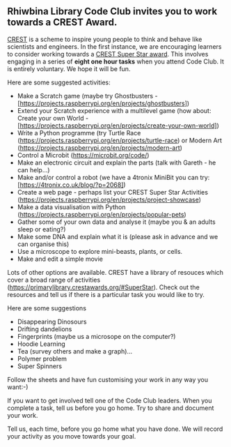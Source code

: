 ## Rhiwbina Library Code Club invites you to work towards a CREST Award.
[CREST](https://www.crestawards.org/what-is-crest) is a scheme to inspire young people to think and behave like scientists and engineers. 
In the first instance, we are encouraging learners to consider working towards a [CREST Super Star award](https://www.crestawards.org/crest-superstar). 
This involves engaging in a series of <b>eight one hour tasks</b> when you attend Code Club. It is entirely voluntary.
We hope it will be fun. 

Here are some suggested activities:
* Make a Scratch game  (maybe try Ghostbusters - [https://projects.raspberrypi.org/en/projects/ghostbusters])
* Extend your Scratch experience with a multilevel game (how about: Create your own World - [https://projects.raspberrypi.org/en/projects/create-your-own-world])
* Write a Python programme (try Turtle Race (https://projects.raspberrypi.org/en/projects/turtle-race) or Modern Art (https://projects.raspberrypi.org/en/projects/modern-art)
* Control a Microbit (https://microbit.org/code/) 
* Make an electronic circuit and explain the parts (talk with Gareth - he can help...)
* Make and/or control a robot (we have a 4tronix MiniBit you can try: [https://4tronix.co.uk/blog/?p=2068])
* Create a web page - perhaps list your CREST Super Star Activities (https://projects.raspberrypi.org/en/projects/project-showcase)
* Make a data visualisation with Python (https://projects.raspberrypi.org/en/projects/popular-pets)
* Gather some of your own data and analyse it (maybe you & an adults sleep or eating?)
* Make some DNA and explain what it is (please ask in advance and we can organise this)
* Use a microscope to explore mini-beasts, plants, or cells. 
* Make and edit a simple movie 

Lots of other options are available. CREST have a library of resouces which cover a broad range of activities (https://primarylibrary.crestawards.org/#SuperStar). 
Check out the resources and tell us if there is a particular task you would like to try.

Here are some suggestions
* Disappearing Dinosours
* Drifting dandelions
* Fingerprints (maybe us a microsope on the computer?)
* Hoodie Learning
* Tea (survey others and make a graph)...
* Polymer problem
* Super Spinners

Follow the sheets and have fun customising your work in any way you want:-)

If you want to get involved tell one of the Code Club leaders. 
When you complete a task, tell us before you go home. Try to share and document your work.

Tell us, each time, before you go home what you have done. We will record your activity as you move towards your goal. 





